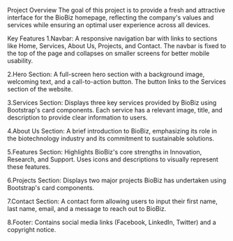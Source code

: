 Project Overview
The goal of this project is to provide a fresh and attractive interface for the BioBiz homepage, reflecting the company's values and services while ensuring an optimal user experience across all devices.

Key Features
1.Navbar:
A responsive navigation bar with links to sections like Home, Services, About Us, Projects, and Contact.
The navbar is fixed to the top of the page and collapses on smaller screens for better mobile usability.

2.Hero Section:
A full-screen hero section with a background image, welcoming text, and a call-to-action button.
The button links to the Services section of the website.

3.Services Section:
Displays three key services provided by BioBiz using Bootstrap's card components.
Each service has a relevant image, title, and description to provide clear information to users.

4.About Us Section:
A brief introduction to BioBiz, emphasizing its role in the biotechnology industry and its commitment to sustainable solutions.

5.Features Section:
Highlights BioBiz's core strengths in Innovation, Research, and Support.
Uses icons and descriptions to visually represent these features.

6.Projects Section:
Displays two major projects BioBiz has undertaken using Bootstrap's card components.

7.Contact Section:
A contact form allowing users to input their first name, last name, email, and a message to reach out to BioBiz.

8.Footer:
Contains social media links (Facebook, LinkedIn, Twitter) and a copyright notice.

